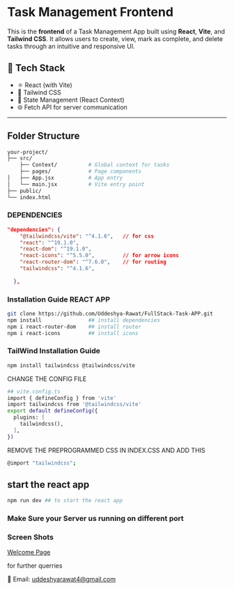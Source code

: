 
#  Task Management Frontend

This is the **frontend** of a Task Management App built using **React**, **Vite**, and **Tailwind CSS**. It allows users to create, view, mark as complete, and delete tasks through an intuitive and responsive UI.

## 🚀 Tech Stack

- ⚛️ React (with Vite)
- 💨 Tailwind CSS
- 🧠 State Management (React Context)
- 🌐 Fetch API for server communication

---

##  Folder Structure

```bash
your-project/
├── src/
    ├── Context/          # Global context for tasks
    ├── pages/            # Page components
│   ├── App.jsx           # App entry
│   └── main.jsx          # Vite entry point
├── public/
└── index.html
```

### DEPENDENCIES

```json
"dependencies": {
    "@tailwindcss/vite": "^4.1.6",   // for css 
    "react": "^19.1.0",              
    "react-dom": "^19.1.0",         
    "react-icons": "^5.5.0",         // for arrow icons 
    "react-router-dom": "^7.6.0",    // for routing
    "tailwindcss": "^4.1.6",         
    
  },
```

### Installation Guide REACT APP

```bash
git clone https://github.com/Uddeshya-Rawat/FullStack-Task-APP.git
npm install               ## install dependencies
npm i react-router-dom    ## install router
npm i react-icons         ## install icons

```



### TailWind Installation Guide

```bash
npm install tailwindcss @tailwindcss/vite
```


CHANGE THE CONFIG FILE

```bash
## vite.config.ts
import { defineConfig } from 'vite'
import tailwindcss from '@tailwindcss/vite'
export default defineConfig({
  plugins: [
    tailwindcss(),
  ],
})
```


  REMOVE THE PREPROGRAMMED CSS IN INDEX.CSS AND ADD THIS 
```bash
@import "tailwindcss";
```

## start the react app
```bash
npm run dev ## to start the react app

``` 

### Make Sure your Server us running on different port



### Screen Shots 

[Welcome Page](https://github.com/Uddeshya-Rawat/FullStack-Task-APP/issues/1#issue-3071880385)

for further querries

📧 Email: [uddeshyarawat4@gmail.com](mailto:uddeshyarawat4@gmail.com)
